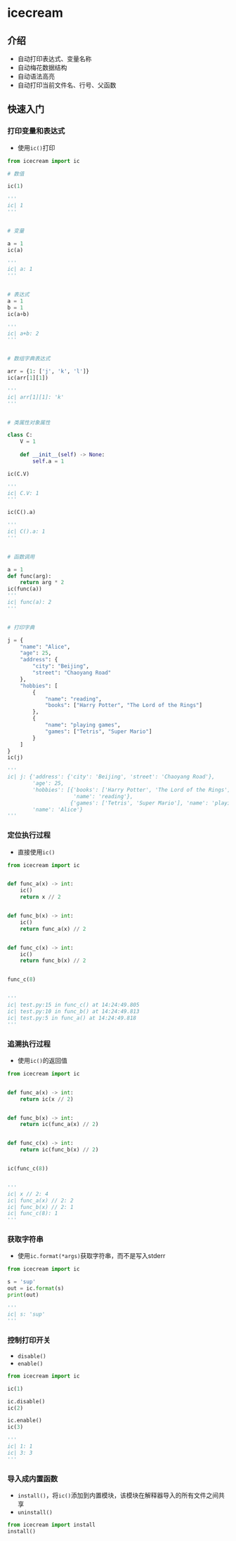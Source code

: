 # icecream



## 介绍

* 自动打印表达式、变量名称
* 自动梅花数据结构
* 自动语法高亮
* 自动打印当前文件名、行号、父函数



## 快速入门



### 打印变量和表达式

* 使用`ic()`打印

```py
from icecream import ic

# 数值

ic(1)

'''
ic| 1
'''


# 变量

a = 1
ic(a)

'''
ic| a: 1
'''


# 表达式
a = 1
b = 1
ic(a+b)

'''
ic| a+b: 2
'''


# 数组字典表达式

arr = {1: ['j', 'k', 'l']}
ic(arr[1][1])

'''
ic| arr[1][1]: 'k'
'''


# 类属性对象属性

class C:
    V = 1
    
    def __init__(self) -> None:
        self.a = 1

ic(C.V)

'''
ic| C.V: 1
'''

ic(C().a)

'''
ic| C().a: 1
'''


# 函数调用

a = 1
def func(arg):
    return arg * 2
ic(func(a))
'''
ic| func(a): 2
'''


# 打印字典

j = {
    "name": "Alice",
    "age": 25,
    "address": {
        "city": "Beijing",
        "street": "Chaoyang Road"
    },
    "hobbies": [
        {
            "name": "reading",
            "books": ["Harry Potter", "The Lord of the Rings"]
        },
        {
            "name": "playing games",
            "games": ["Tetris", "Super Mario"]
        }
    ]
}
ic(j)

'''
ic| j: {'address': {'city': 'Beijing', 'street': 'Chaoyang Road'},
        'age': 25,
        'hobbies': [{'books': ['Harry Potter', 'The Lord of the Rings'],
                     'name': 'reading'},
                    {'games': ['Tetris', 'Super Mario'], 'name': 'playing games'}],
        'name': 'Alice'}
'''

```



### 定位执行过程

* 直接使用`ic()`

```py
from icecream import ic


def func_a(x) -> int:
    ic()
    return x // 2


def func_b(x) -> int:
    ic()
    return func_a(x) // 2


def func_c(x) -> int:
    ic()
    return func_b(x) // 2


func_c(8)


'''
ic| test.py:15 in func_c() at 14:24:49.805
ic| test.py:10 in func_b() at 14:24:49.813
ic| test.py:5 in func_a() at 14:24:49.818
'''

```



### 追溯执行过程

* 使用`ic()`的返回值

```py
from icecream import ic


def func_a(x) -> int:
    return ic(x // 2)


def func_b(x) -> int:
    return ic(func_a(x) // 2)


def func_c(x) -> int:
    return ic(func_b(x) // 2)


ic(func_c(8))


'''
ic| x // 2: 4        
ic| func_a(x) // 2: 2
ic| func_b(x) // 2: 1
ic| func_c(8): 1
'''

```



### 获取字符串

* 使用`ic.format(*args)`获取字符串，而不是写入stderr

```py
from icecream import ic

s = 'sup'
out = ic.format(s)
print(out)

'''
ic| s: 'sup'
'''
```



### 控制打印开关

* `disable()`
* `enable()`

```py
from icecream import ic

ic(1)

ic.disable()
ic(2)

ic.enable()
ic(3)

'''
ic| 1: 1
ic| 3: 3
'''
```



### 导入成内置函数

* `install()`，将`ic()`添加到内置模块，该模块在解释器导入的所有文件之间共享
* `uninstall()`

```py
from icecream import install
install()
```



